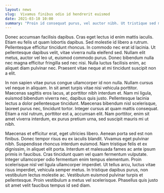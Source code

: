 ```yaml
---
layout: news
slug:  Vivamus finibus odio id hendrerit euismod
date: 2021-03-10 10:00
summary: "Proin id consequat purus, vel auctor nibh. Ut tristique sed magna ut ornare. Pellentesque finibus tellus eget dapibus malesuada. Morbi euismod vulputate orci, sed vehicula turpis tristique eu. Integer eget vulputate dolor, ac efficitur orci."
---
```


Donec accumsan facilisis dapibus. Cras eget lectus id enim mattis iaculis. Etiam eu felis ut quam lobortis dapibus. Sed molestie id libero a rutrum. Pellentesque efficitur tincidunt rhoncus. In commodo nec erat id lacinia. Ut pellentesque dapibus velit, vitae viverra nulla eleifend sed. Nullam elit metus, auctor vel leo ut, euismod commodo purus. Donec bibendum nulla nec magna efficitur fringilla sed nec nisi. Nulla luctus facilisis enim, ac aliquet diam pulvinar nec. Praesent vitae neque at mi tincidunt suscipit non a elit.

In non sapien vitae purus congue ullamcorper id non nulla. Nullam cursus vel neque in aliquam. In sit amet turpis vitae nisi vehicula porttitor. Maecenas sagittis eros lacus, at porttitor nibh interdum et. Nam mi ligula, euismod bibendum viverra nec, dapibus quis justo. Pellentesque lacinia lectus a dolor pellentesque tincidunt. Maecenas bibendum nisl scelerisque, laoreet purus nec, tincidunt tortor. Integer cursus at quam mattis consequat. Etiam a nisl rutrum, porttitor est a, accumsan elit. Nam porttitor, enim sit amet viverra interdum, ex purus pretium urna, sed suscipit mauris mi ut nibh.

Maecenas et efficitur erat, eget ultricies libero. Aenean porta sed est non finibus. Donec tempor risus eu ex iaculis blandit. Vivamus eget pulvinar nibh. Suspendisse rhoncus interdum euismod. Nam tristique felis et ex dignissim, in aliquet elit porta. Interdum et malesuada fames ac ante ipsum primis in faucibus. Cras tincidunt quam vel quam fermentum vulputate. Integer ullamcorper odio fermentum enim tempus elementum. Proin scelerisque nisl vel ligula ullamcorper imperdiet. Ut tellus arcu, luctus vitae risus imperdiet, vehicula semper metus. In tristique dapibus purus, non vestibulum lectus molestie ac. Vestibulum euismod pulvinar turpis et pellentesque. Proin vestibulum a metus vel scelerisque. Phasellus quis justo sit amet velit faucibus tempus id sed diam. 